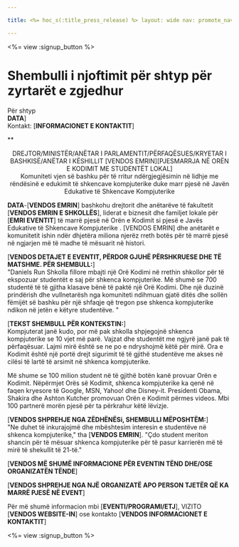 ```yaml
---

title: <%= hoc_s(:title_press_release) %> layout: wide nav: promote_nav

---
```


<%= view :signup_button %>

# Shembulli i njoftimit për shtyp për zyrtarët e zgjedhur

Për shtyp  
**DATA**]  
Kontakt: [**INFORMACIONET E KONTAKTIT**]  
  


** 

<center>
  DREJTOR/MINISTËR/ANËTAR I PARLAMENTIT/PËRFAQËSUES/KRYETAR I BASHKISË/ANËTAR I KËSHILLIT [VENDOS EMRIN][PJESMARRJA NË ORËN E KODIMIT ME STUDENTËT LOKAL]</strong><br /> Komuniteti vjen së bashku për të rritur ndërgjegjësimin në lidhje me rëndësinë e edukimit të shkencave kompjuterike duke marr pjesë në Javën Edukative të Shkencave Kompjuterike
</center>

  
  
</p> 

**DATA**-[**VENDOS EMRIN**] bashkohu drejtorit dhe anëtarëve të fakultetit [**VENDOS EMRIN E SHKOLLËS**], liderat e biznesit dhe familjet lokale për [**EMRI EVENTIT**] të marrë pjesë në Orën e Kodimit si pjesë e Javës Edukative të Shkencave Kompjuterike . [VENDOS EMRIN] dhe anëtarët e komunitetit ishin ndër dhjetëra miliona njerëz rreth botës për të marrë pjesë në ngjarjen më të madhe të mësuarit në histori.

[**VENDOS DETAJET E EVENTIT, PËRDOR GJUHË PËRSHKRUESE DHE TË MATSHME. PËR SHEMBULL:**]  
"Daniels Run Shkolla fillore mbajti një Orë Kodimi në rrethin shkollor për të ekspozuar studentët e saj për shkenca kompjuterike. Më shumë se 700 studentë të të gjitha klasave bënë të paktë një Orë Kodimi. Dhe një duzinë prindërish dhe vullnetarësh nga komuniteti ndihmuan gjatë ditës dhe sollën fëmijët së bashku për një shfaqje që tregon pse shkenca kompjuterike ndikon në jetën e këtyre studentëve. "

[**TEKST SHEMBULL PËR KONTEKSTIN:**]  
Kompjuterat janë kudo, por më pak shkolla shpjegojnë shkenca kompjuterike se 10 vjet më parë. Vajzat dhe studentët me ngjyrë janë pak të përfaqësuar. Lajmi mirë është se ne po e ndryshojmë këtë për mirë. Ora e Kodimit është një portë drejt sigurimit të të gjithë studentëve me akses në cilësi të lartë të arsimit në shkenca kompjuterike.

Më shume se 100 milion student në të gjithë botën kanë provuar Orën e Kodimit. Nëpërmjet Orës së Kodimit, shkenca kompjuterike ka qenë në faqen kryesore të Google, MSN, Yahoo! dhe Disney-it. Presidenti Obama, Shakira dhe Ashton Kutcher promovuan Orën e Kodimit përmes videos. Mbi 100 partnerë morën pjesë për ta përkrahur këtë lëvizje.

[**VENDOS SHPREHJE NGA ZËDHËNËSi, SHEMBULLI MËPOSHTËM:**]  
"Ne duhet të inkurajojmë dhe mbështesim interesin e studentëve në shkenca kompjuterike," tha [**VENDOS EMRIN**]. "Çdo student meriton shancin për të mësuar shkenca kompjuterike për të pasur karrierën më të mirë të shekullit të 21-të."

[**VENDOS MË SHUMË INFORMACIONE PËR EVENTIN TËND DHE/OSE ORGANIZATËN TËNDE**]

[**VENDOS SHPREHJE NGA NJË ORGANIZATË APO PERSON TJETËR QË KA MARRË PJESË NË EVENT**]

Për më shumë informacion mbi [**EVENTI/PROGRAMI/ETJ**], VIZITO [**VENDOS WEBSITE-IN**] ose kontakto [**VENDOS INFORMACIONET E KONTAKTIT**]

  
  


<%= view :signup_button %>